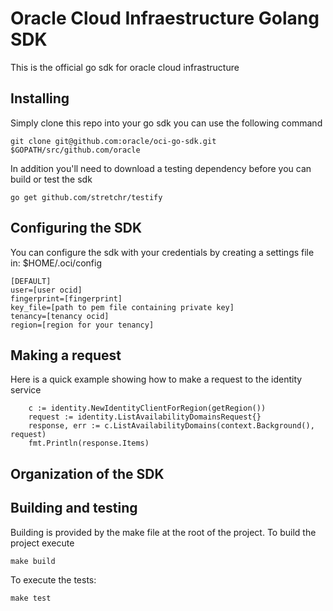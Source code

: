 # Oracle Cloud Infraestructure Golang SDK
This is the official go sdk for oracle cloud infrastructure

## Installing
Simply clone this repo into your go sdk you can use the following command

```
git clone git@github.com:oracle/oci-go-sdk.git  $GOPATH/src/github.com/oracle
```

In addition you'll need to download a testing dependency before you can build or test the sdk
```
go get github.com/stretchr/testify
```

## Configuring the SDK
You can configure the sdk with your credentials by creating a settings file in:
 $HOME/.oci/config
 ```
 [DEFAULT]
 user=[user ocid]
 fingerprint=[fingerprint]
 key_file=[path to pem file containing private key]
 tenancy=[tenancy ocid]
 region=[region for your tenancy]
 ```

## Making a request
Here is a quick example showing how to make a request to the identity service
```
	c := identity.NewIdentityClientForRegion(getRegion())
	request := identity.ListAvailabilityDomainsRequest{}
	response, err := c.ListAvailabilityDomains(context.Background(), request)
	fmt.Println(response.Items)
```

## Organization of the SDK

## Building and testing
Building is provided by the make file at the root of the project. To build the project execute

```
make build
```

To execute the tests:
```
make test
```

